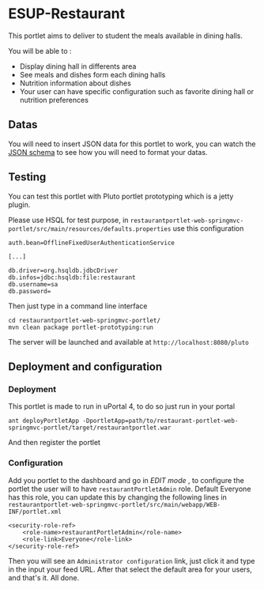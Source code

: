 # ESUP-Restaurant

This portlet aims to deliver to student the meals available in dining halls.

You will be able to :
+ Display dining hall in differents area
+ See meals and dishes form each dining halls
+ Nutrition information about dishes
+ Your user can have specific configuration such as favorite dining hall or nutrition preferences

## Datas

You will need to insert JSON data for this portlet to work, you can watch the [JSON schema](https://github.com/gsouquet/RestaurantPortlet/blob/master/restaurantportlet-web-springmvc-portlet/src/main/resources/schema/portlet-schema.json) to see how you will need to format your datas.

## Testing

You can test this portlet with Pluto portlet prototyping which is a jetty plugin.

Please use HSQL for test purpose, in `restaurantportlet-web-springmvc-portlet/src/main/resources/defaults.properties` use this configuration

```
auth.bean=OfflineFixedUserAuthenticationService

[...]

db.driver=org.hsqldb.jdbcDriver
db.infos=jdbc:hsqldb:file:restaurant
db.username=sa
db.password=
```

Then just type in a command line interface 

```
cd restaurantportlet-web-springmvc-portlet/
mvn clean package portlet-prototyping:run
```

The server will be launched and available at `http://localhost:8080/pluto`

## Deployment and configuration

### Deployment

This portlet is made to run in uPortal 4, to do so just run in your portal

```
ant deployPortletApp -DportletApp=path/to/restaurant-portlet-web-springmvc-portlet/target/restaurantportlet.war
```

And then register the portlet

### Configuration

Add you portlet to the dashboard and go in *EDIT mode* , to configure the portlet the user will to have `restaurantPortletAdmin` role. Default Everyone has this role, you can update this by changing the following lines in `restaurantportlet-web-springmvc-portlet/src/main/webapp/WEB-INF/portlet.xml`

```
<security-role-ref>
    <role-name>restaurantPortletAdmin</role-name>
    <role-link>Everyone</role-link>
</security-role-ref>
```

Then you will see an `Administrator configuration` link, just click it and type in the input your feed URL.
After that select the default area for your users, and that's it. All done.